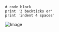     # code block
    print '3 backticks or'
    print 'indent 4 spaces'
    
    
![Image][1]

[1]: https://cdn.onebauer.media/one/empire-tmdb/films/12429/images/akDpPae2zJXZhokzsAPgDyNwiwX.jpg?format=jpg&quality=80&width=960&height=540&ratio=16-9&resize=aspectfill
